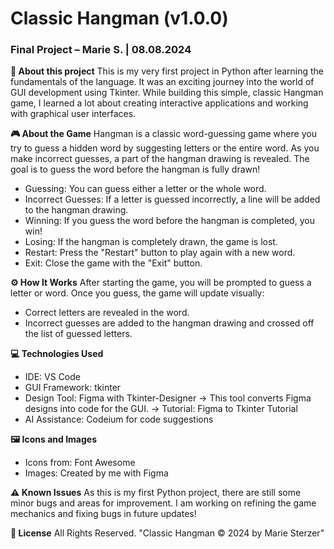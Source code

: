 # Classic Hangman (v1.0.0)
### Final Project – Marie S. | 08.08.2024

**🌱 About this project**
This is my very first project in Python after learning the fundamentals of the language. It was an exciting journey into the world of GUI development using Tkinter. While building this simple, classic Hangman game, I learned a lot about creating interactive applications and working with graphical user interfaces.

**🎮 About the Game**
Hangman is a classic word-guessing game where you try to guess a hidden word by suggesting letters or the entire word. As you make incorrect guesses, a part of the hangman drawing is revealed. The goal is to guess the word before the hangman is fully drawn!

 - Guessing: You can guess either a letter or the whole word.
 - Incorrect Guesses: If a letter is guessed incorrectly, a line will be added to the hangman drawing.
 - Winning: If you guess the word before the hangman is completed, you win!
 - Losing: If the hangman is completely drawn, the game is lost.
 - Restart: Press the "Restart" button to play again with a new word.
 - Exit: Close the game with the "Exit" button.

**⚙️ How It Works**
After starting the game, you will be prompted to guess a letter or word. Once you guess, the game will update visually:

 - Correct letters are revealed in the word.
 - Incorrect guesses are added to the hangman drawing and crossed off the list of guessed letters.

**💻 Technologies Used**
 - IDE: VS Code
 - GUI Framework: tkinter
 - Design Tool: Figma with Tkinter-Designer
   → This tool converts Figma designs into code for the GUI.
   → Tutorial: Figma to Tkinter Tutorial
 - AI Assistance: Codeium for code suggestions

**🖼️ Icons and Images**
 - Icons from: Font Awesome
 - Images: Created by me with Figma

**⚠️ Known Issues**
As this is my first Python project, there are still some minor bugs and areas for improvement. I am working on refining the game mechanics and fixing bugs in future updates!

**📜 License**
All Rights Reserved.
"Classic Hangman © 2024 by Marie Sterzer"
